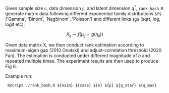 Given sample size `n`, data dimension `p`, and latent 
dimension $q^*$, `rank_bash.R` generate matrix data following 
 different exponential family distributions `$f$`
('Gamma', 'Binom', 'Negbinom', 'Poisson') and different links `$g$` (sqrt, log, logit etc).

$$ X_{ij} \sim f(\mu_{ij} = g(\eta_{ij})) $$

Given data matrix X, we then conduct rank estimation according to 
maximum-eigen gap (2010 Onatski) and adjust-correlation 
threshold (2020 Fan). The estimation is conducted under different
magnitude of $\eta$ and repeated multiple times. The experiment results 
are then used to produce Fig 6.

Example run:
``` 
 Rscript ./rank_bash.R ${nsim} ${case} ${n} ${p} ${q_star} ${q_max}
```

